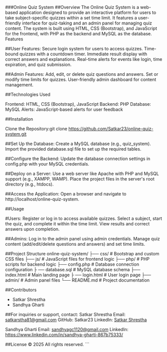###Online Quiz System
##Overview
The Online Quiz System is a web-based application designed to provide an interactive platform for users to take subject-specific quizzes within a set time limit. It features a user-friendly interface for quiz-taking and an admin panel for managing quiz content. The system is built using HTML, CSS (Bootstrap), and JavaScript for the frontend, with PHP as the backend and MySQL as the database.
Features

##User Features:
  Secure login system for users to access quizzes.
  Time-bound quizzes with a countdown timer.
  Immediate result display with correct answers and explanations.
  Real-time alerts for events like login, time expiration, and quiz submission.


##Admin Features:
Add, edit, or delete quiz questions and answers.
Set or modify time limits for quizzes.
User-friendly admin dashboard for content management.


##Technologies Used

 Frontend: HTML, CSS (Bootstrap), JavaScript
 Backend: PHP
 Database: MySQL
 Alerts: JavaScript-based alerts for user feedback

##Installation

  Clone the Repository:git clone https://github.com/Satkar23/online-quiz-system.git


##Set Up the Database:
 Create a MySQL database (e.g., quiz_system).
 Import the provided database.sql file to set up the required tables.


##Configure the Backend:
  Update the database connection settings in config.php with your MySQL credentials.


##Deploy on a Server:
   Use a web server like Apache with PHP and MySQL support (e.g., XAMPP, WAMP).
  Place the project files in the server's root directory (e.g., htdocs).


##Access the Application:
   Open a browser and navigate to http://localhost/online-quiz-system.



##Usage

#Users:
Register or log in to access available quizzes.
Select a subject, start the quiz, and complete it within the time limit.
View results and correct answers upon completion.


##Admins:
Log in to the admin panel using admin credentials.
Manage quiz content (add/edit/delete questions and answers) and set time limits.



##Project Structure
 online-quiz-system/
 ├── css/                  # Bootstrap and custom CSS files
 ├── js/                   # JavaScript files for frontend logic
 ├── php/                  # PHP scripts for backend logic
 ├── config.php            # Database connection configuration
 ├ ── database.sql          # MySQL database schema
 ├── index.html            # Main landing page
 ├ ── login.html            # User login page
 ├── admin/                # Admin panel files
 └── README.md             # Project documentation

 ##Contributors
 
- Satkar Shrestha
- Sandhya Gharti
  
##For inquiries or support, contact:
 Satkar Shrestha
   Email: satkarstha81@gmail.com
   GitHub: Satkar23
   LinkedIn: [Satkar Shrestha](https://www.linkedin.com/in/satkar-shrestha-113784286/)

Sandhya Gharti 
  Email: sandhyagc1120@gmail.com
  LinkedIn: https://www.linkedin.com/in/sandhya-gharti-867b75333/
  
##License
  © 2025 All rights reserved. ```
